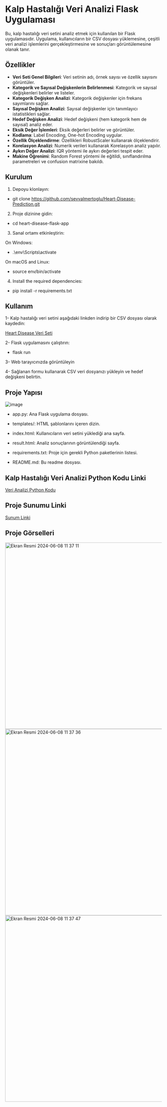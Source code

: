 # Kalp Hastalığı Veri Analizi Flask Uygulaması

Bu, kalp hastalığı veri setini analiz etmek için kullanılan bir Flask uygulamasıdır. Uygulama, kullanıcıların bir CSV dosyası yüklemesine, çeşitli veri analizi işlemlerini gerçekleştirmesine ve sonuçları görüntülemesine olanak tanır.

## Özellikler

- **Veri Seti Genel Bilgileri**: Veri setinin adı, örnek sayısı ve özellik sayısını görüntüler.
- **Kategorik ve Sayısal Değişkenlerin Belirlenmesi**: Kategorik ve sayısal değişkenleri belirler ve listeler.
- **Kategorik Değişken Analizi**: Kategorik değişkenler için frekans sayımlarını sağlar.
- **Sayısal Değişken Analizi**: Sayısal değişkenler için tanımlayıcı istatistikleri sağlar.
- **Hedef Değişken Analizi**: Hedef değişkeni (hem kategorik hem de sayısal) analiz eder.
- **Eksik Değer İşlemleri**: Eksik değerleri belirler ve görüntüler.
- **Kodlama**: Label Encoding, One-hot Encoding uygular.
- **Özellik Ölçeklendirme**: Özellikleri RobustScaler kullanarak ölçeklendirir.
- **Korelasyon Analizi**: Numerik verileri kullanarak Korelasyon analiz yapılır. 
- **Aykırı Değer Analizi**: IQR yöntemi ile aykırı değerleri tespit eder.
- **Makine Öğrenimi**: Random Forest yöntemi ile eğitildi, sınıflandırılma parametreleri ve confusion matrixine bakıldı.

## Kurulum

1. Depoyu klonlayın:
     
*  git clone https://github.com/sevvalmertoglu/Heart-Disease-Prediction.git
2. Proje dizinine gidin:
 
   
* cd heart-disease-flask-app

3. Sanal ortamı etkinleştirin:
   
  On Windows:

* .\env\Scripts\activate
   
 On macOS and Linux:
  
* source env/bin/activate
  
   
4. Install the required dependencies:
   
* pip install -r requirements.txt

## Kullanım

1- Kalp hastalığı veri setini aşağıdaki linkden indirip bir CSV dosyası olarak kaydedin:

[Heart Disease Veri Seti](https://www.kaggle.com/datasets/thedevastator/predicting-heart-disease-risk-using-clinical-var)

2- Flask uygulamasını çalıştırın:

* flask run

3- Web tarayıcınızda görüntüleyin 

4- Sağlanan formu kullanarak CSV veri dosyanızı yükleyin ve hedef değişkeni belirtin.

## Proje Yapısı

![image](https://github.com/betulaltunl/Heart-Disease-Prediction/assets/101793578/00be0b24-1e1d-4742-b1f5-96ff976b820c)


- app.py: Ana Flask uygulama dosyası.

- templates/: HTML şablonlarını içeren dizin.

- index.html: Kullanıcıların veri setini yüklediği ana sayfa.

- result.html: Analiz sonuçlarının görüntülendiği sayfa.

- requirements.txt: Proje için gerekli Python paketlerinin listesi.

- README.md: Bu readme dosyası.

## Kalp Hastalığı Veri Analizi Python Kodu Linki
[Veri Analizi Python Kodu](https://www.kaggle.com/code/sevvalmertoglu/veri-analizi/notebook)

## Proje Sunumu Linki
[Sunum Linki](https://drive.google.com/file/d/1ghoJ9hUbEVPgi8Z2UD4rg-L24BR-ZGmn/view?usp=sharing)

## Proje Görselleri
<img width="600" alt="Ekran Resmi 2024-06-08 11 37 11" src="https://github.com/sevvalmertoglu/Heart-Disease-Prediction/assets/79595517/54adeaac-4cca-4649-81d8-4999ebaaf166">
<img width="600" alt="Ekran Resmi 2024-06-08 11 37 36" src="https://github.com/sevvalmertoglu/Heart-Disease-Prediction/assets/79595517/8f777b96-bb4d-4d51-b088-8b4c8da26caf">
<img width="600" alt="Ekran Resmi 2024-06-08 11 37 47" src="https://github.com/sevvalmertoglu/Heart-Disease-Prediction/assets/79595517/84ca5f40-589b-4f06-948c-2591af0ea823">


